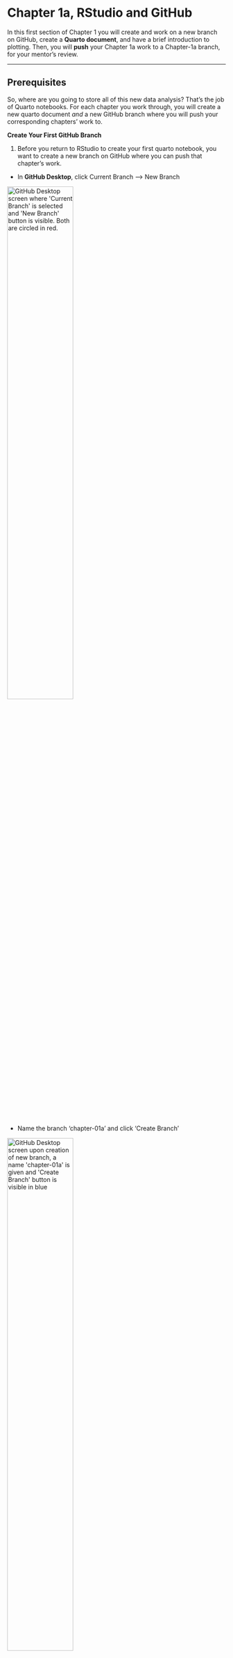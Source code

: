 # Chapter 1a, RStudio and GitHub


In this first section of Chapter 1 you will create and work on a new
branch on GitHub, create a **Quarto document**, and have a brief
introduction to plotting. Then, you will **push** your Chapter 1a work
to a Chapter-1a branch, for your mentor’s review.

------------------------------------------------------------------------

## Prerequisites

So, where are you going to store all of this new data analysis? That’s
the job of Quarto notebooks. For each chapter you work through, you will
create a new quarto document *and* a new GitHub branch where you will
push your corresponding chapters’ work to.

**Create Your First GitHub Branch**

1.  Before you return to RStudio to create your first quarto notebook,
    you want to create a new branch on GitHub where you can push that
    chapter’s work.

- In **GitHub Desktop**, click Current Branch –\> New Branch

<img src="Images/create_new_ch_1a_branch.png" 
     alt="GitHub Desktop screen where 'Current Branch' is selected and 'New Branch' button is visible. Both are circled in red." 
     style="width: 55%;">

- Name the branch ‘chapter-01a’ and click ‘Create Branch’

<img src="Images/name_new_branch_ch_1a.png" 
     alt="GitHub Desktop screen upon creation of new branch, a name 'chapter-01a' is given and 'Create Branch' button is visible in blue" 
     style="width: 55%;">

**Create Your First Quarto Notebook:**

1.  Now, you can return to RStudio by launching the .Rproj file in your
    new directory

<img src="Images/launch_new_project.png" 
     alt="Screenshot of project folder with .Rproj file button" 
     style="width: 55%;">

2.  Install Packages and Enable Reproducibility

You have already initialized this project with renv, ensuring
consistency of your package versions, and thus consistency when sharing
or reproducing your work. renv takes and saves a “photo” or “snapshot”
of your current packages and versions and restores this exact setup when
reopening or sharing the project. You will do this step each time you
install or update a package. So, to start, let’s install three packages.

In your **R Console**, install the ‘tidyverse’, ‘palmerpenguins’, and
‘ggthemes’ packages:

``` r
# install core packages using renv
renv::install(c("tidyverse", "palmerpenguins", "ggthemes"))
```

This installation is using renv. Like many things in R, there is **more
than one way to achieve the same end goal**. ‘renv::install()’
automatically includes a snapshot of the packages and versions. But, if
you just run ‘install.packages()’, you can always run ‘renv::snapshot()’
to save the current packages and versions afterward. This is always done
in your R Console.

3.  Next, create a new Quarto document (.qmd file) where you can work on
    the examples, exercises, and type any notes you may want.

- File –\> New File –\> Quarto Document…

<img src="Images/create_new_quarto_file.png" 
     alt="RStudio screen showing button navigation to create a new quarto document. 'File', 'New file', and Quarto document...' are all circled in red."
     style="width: 55%;">

4.  Name your Quarto document

- Title file ‘Chapter 1a’
- **deselect** ‘Use visual markdown editor’
- Click ‘Create Empty Document’

<img src="Images/name_new_quarto_file.png" 
     alt="RStudio screen upon creating new quarto document: title box changed to 'Chapter 1a', 'Use visual markdown editor' is deselected, and 'Create Empty Document' button is present and circled in red."
     style="width: 55%;">

You will see something like the following…

<img src="Images/ch_1a_quarto_file.png" 
     alt="RStudio screen with newly created 'Chapter 1a' quarto document. The file is blank besides the YAML header with 'title: Chapter 1a' and 'format: html'."
     style="width: 55%;">

5.  Change the YAML Header

The section at the top of your document, enclosed by ‘—’, is called the
YAML header. Currently, it specifies ‘format: html’, which renders your
.qmd file as an HTML document. When you “render” the document, Quarto
combines your code, text, and raw data into a finished document.
Changing the header of the document to ‘format: gfm’ ensures that the
output is a markdown file. We want to render to a gfm (GitHub Flavored
Markdown), specifically, as it is optimized for viewing on GitHub.

<img src="Images/change_yaml_header.png" 
     alt="Cropped screenshot of top left corner of RStudio screen. The YAML header has the correct 'Chapter 1a' title but the output format has been changed to 'format: gfm'."
     style="width: 55%;">

6.  Load Libraries from the Installed Packages.

Installing new packages does not mean they are ready to use just yet.
Next, we need to load the libraries from the packages into our new
project. Unlike installing packages, you need to load the libraries each
new session.

**Load Libraries**

Thus far you have been working in your Console. You will now switch to
writing commands in your own **Quarto document**! But don’t worry, your
Console will still appear at the bottom of your RStudio screen. To
create a new code chunk, click the green “+C” button near the top of
your RStudio page. (**Hint**: Make sure your cursor is outside of the
YAML header!)

<img src="Images/create_code_chunk.png" 
     alt="RStudio screen navigated to the top by the green '+C' button, which is circled in red. This will create a new code chunk."
     style="width: 55%;">

(**Hint**: If you click the right side of the button, by the down arrow,
you will notice there are many types of code you can select. For the
purpose of the following examples and exercises, you will be using R.)

Copy the following command into a new code chunk to load the `tidyverse`
library.

``` r
# load tidyverse library (you will use this in a lot of your data analysis!)
library(tidyverse)
```

To run a command, click the “Run” button on the top right of your
RStudio screen, to the right of the “Insert a new code chunk” button. A
dropdown box will appear, click “Run Current Chunk” to run the
**entire** chunk.

<img src="Images/run_current_chunk.png" 
     alt="RStudio screen navigated to the top right 'Run' button and 'Run current chunk' button, both circled in red."
     style="width: 55%;">

You will see the following output:

<img src="Images/load_library_output.png" 
     alt="RStudio screen when running command to load 'library(tidyverse)' with output."
     style="width: 55%;">

Now that you know how to run an entire chunk, let’s see how to run
**selected lines** of your chunk. Copy the next two commands into a new
chunk. Select both lines, click “Run”, and “Run Selected Line(s)”.

``` r
# load palmerpenguins library (includes an example dataset)
library(palmerpenguins)
# load ggthemes library (offers colorblind safe color palette)
library(ggthemes)
```

<img src="Images/run_selected_lines.png" 
     alt="RStudio screen when running selected lines of a command."
     style="width: 55%;">

AMAZING work! Now, let’s *really* get into it.

------------------------------------------------------------------------

## Background Info

- A **data frame** is a rectangular collection of **variables** (in the
  columns) and **observations** (in the rows). In the context of
  **palmerpenguins**, a variable refers to an attribute of all the
  penguins, and an observation refers to all the attributes of a single
  penguin.
- In the **tidyverse**, we use special data frames called **tibbles**

------------------------------------------------------------------------

## Creating a ggplot

**end goal**:

<img src="Images/penguin_flipper_to_mass_ggplot2.png" 
     alt="Scatterplot showing positive correlation between penguin flipper length and body mass across three species"
     style="width: 55%;">

**To begin**: Create a plot with the function ggplot(), which you will
add **layers** to using different **arguments**. The first argument of
ggplot() is the dataset to be used in the graph: ggplot(data = penguins)
creates an empty graph that is primed to display the penguins dataset.
Run the following command (and all example and exercise commands) the
same way you ran the library commands above.

``` r
ggplot(data = penguins)
```

Now we can tell ggplot() how we want to visualize our penguins data. Our
next argument is mapping, where we define how the variables in our
dataset are mapped to visual properties (ie **aesthetics**) of the plot.
The mapping argument is always defined in the aes() function, and the x
and y arguments of aes() specify which variables to map to the x and y
axes. Let’s map flipper length to the x axis and body mass to the y
axis. (*as you type in variable names, you might notice them populate…
select the correct name and press tab to autofill*)

``` r
ggplot(
  data = penguins,
  mapping = aes(x = flipper_length_mm, y = body_mass_g)
)
```

But how will our data be displayed in this now structured graph? We will
explore different visualizations of your data in the following section.

------------------------------------------------------------------------

## Render Your New Work

By now you should have four code chunks, two to load libraries and two
to create a plot. While a `.qmd` document (the file you are working in
now) can be viewed on GitHub, it is best used to view raw code. Instead,
you will “render” your document to a markdown document, in this case a
gfm, since we specified that in our YAML header.

Render your Chapter 1a work by clicking the “Render” button by the blue
right arrow located on the top of your RStudio screen.

<img src="Images/render_document.png" 
     alt="RStudio screen at the top of the page with the 'Render' button with the blue arrow circled in red."
     style="width: 55%;">

------------------------------------------------------------------------

Now, to wrap up Chapter 1a, you will learn to use GitHub to make your
work viewable to others (and also reproducible)! You will push your
Chapter 1a work to GitHub, creating a pull request in the process. This
pull request will allow a mentor to review your work each chapter.

Remember that Chapter 1a branch you created? After you save your Quarto
notebook, you are going to push all of your new Chapter 1a changes to
that branch on GitHub, so your work will be visible on the
UCSC-Treehouse organization.

Lastly, you will request your mentor as a ‘reviewer’, so they can check
over your work *before* you officially merge it with the main branch.

Navigate back to **GitHub Desktop**… You should see your new changes
highlighted.

1.  Push new Chapter 1a changes to chapter-01a branch

<img src="Images/push_ch_1a_to_ch_1a_branch.png" 
     alt="Cropped image of bottom left corner of GitHub Desktop screen where description 'Create and complete chapter 1a' is given and blue 'Commit 1 file to chapter-01a' button is circled in red at the bottom."
     style="width: 55%;">

2.  Publish the new chapter-01a branch

<img src="Images/publish_ch_1a_branch.png" 
     alt="GitHub Desktop screen where blue 'Publish branch' button is present and circled in red."
     style="width: 55%;">

3.  Create a pull request

<img src="Images/create_pull_request.png" 
     alt="GitHub Desktop screen after committing changes to new branch, prompted to click 'Create Pull Request' button in blue."
     style="width: 55%;">

You will be relocated to the **GitHub browser**.

1.  Add your mentor as a reviewer (**Note**: here I use ‘hbeale’ but
    make sure you are adding *your* mentor’s GitHub id)

<img src="Images/add_reviewer_to_pull_request.png" 
     alt="GitHub browser screen upon creating a pull request. On the right-hand side, a reviewer is added. The example shows 'hbeale' as reviewer, circled in red."
     style="width: 55%;">

2.  Click “Create pull request” and you’re done!

------------------------------------------------------------------------

**NEXT UP:** [Chapter
1b](https://github.com/UCSC-Treehouse/Essential-skills-for-Treehouse-computational-research/blob/main/Chapter-Instructions/Chapter_01b_Instructions.md)
